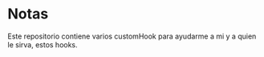 # Notas

Este repositorio contiene varios customHook para ayudarme a mi y a quien le sirva, estos hooks.
